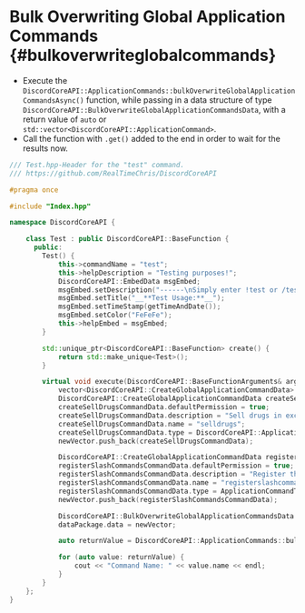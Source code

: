 Bulk Overwriting Global Application Commands {#bulkoverwriteglobalcommands}
============
- Execute the `DiscordCoreAPI::ApplicationCommands::bulkOverwriteGlobalApplicationCommandsAsync()` function, while passing in a data structure of type `DiscordCoreAPI::BulkOverwriteGlobalApplicationCommandsData`, with a return value of `auto` or `std::vector<DiscordCoreAPI::ApplicationCommand>`.
- Call the function with `.get()` added to the end in order to wait for the results now.

```cpp
/// Test.hpp-Header for the "test" command.
/// https://github.com/RealTimeChris/DiscordCoreAPI

#pragma once

#include "Index.hpp"

namespace DiscordCoreAPI {

	class Test : public DiscordCoreAPI::BaseFunction {
	  public:
		Test() {
			this->commandName = "test";
			this->helpDescription = "Testing purposes!";
			DiscordCoreAPI::EmbedData msgEmbed;
			msgEmbed.setDescription("------\nSimply enter !test or /test!\n------");
			msgEmbed.setTitle("__**Test Usage:**__");
			msgEmbed.setTimeStamp(getTimeAndDate());
			msgEmbed.setColor("FeFeFe");
			this->helpEmbed = msgEmbed;
		}

		std::unique_ptr<DiscordCoreAPI::BaseFunction> create() {
			return std::make_unique<Test>();
		}

		virtual void execute(DiscordCoreAPI::BaseFunctionArguments& args) {
			vector<DiscordCoreAPI::CreateGlobalApplicationCommandData> newVector;
			DiscordCoreAPI::CreateGlobalApplicationCommandData createSellDrugsCommandData;
			createSellDrugsCommandData.defaultPermission = true;
			createSellDrugsCommandData.description = "Sell drugs in exchange for some currency!";
			createSellDrugsCommandData.name = "selldrugs";
			createSellDrugsCommandData.type = DiscordCoreAPI::ApplicationCommandType::Chat_Input;
			newVector.push_back(createSellDrugsCommandData);

			DiscordCoreAPI::CreateGlobalApplicationCommandData registerSlashCommandsCommandData;
			registerSlashCommandsCommandData.defaultPermission = true;
			registerSlashCommandsCommandData.description = "Register the programmatically designated slash commands.";
			registerSlashCommandsCommandData.name = "registerslashcommands";
			registerSlashCommandsCommandData.type = ApplicationCommandType::Chat_Input;
			newVector.push_back(registerSlashCommandsCommandData);

			DiscordCoreAPI::BulkOverwriteGlobalApplicationCommandsData dataPackage;
			dataPackage.data = newVector;

			auto returnValue = DiscordCoreAPI::ApplicationCommands::bulkOverwriteGlobalApplicationCommandsAsync(dataPackage).get();

			for (auto value: returnValue) {
				cout << "Command Name: " << value.name << endl;
			}
		}
	};
}
```
